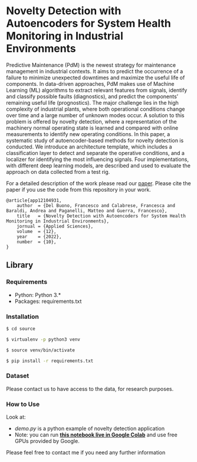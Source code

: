 # Novelty Detection with Autoencoders for System Health Monitoring in Industrial Environments

Predictive Maintenance (PdM) is the newest strategy for maintenance management in industrial contexts. 
It aims to predict the occurrence of a failure to minimize unexpected downtimes and maximize the useful life of components. 
In data-driven approaches, PdM makes use of Machine Learning (ML) algorithms to extract relevant features from signals, 
identify and classify possible faults (diagnostics), and predict the components’ remaining useful life (prognostics). 
The major challenge lies in the high complexity of industrial plants, where both operational conditions change over time 
and a large number of unknown modes occur. A solution to this problem is offered by novelty detection, 
where a representation of the machinery normal operating state is learned and compared with online measurements 
to identify new operating conditions. In this paper, a systematic study of autoencoder-based methods for novelty 
detection is conducted. We introduce an architecture template, which includes a classification layer 
to detect and separate the operative conditions, and a localizer for identifying the most influencing signals. 
Four implementations, with different deep learning models, are described and used to evaluate the approach 
on data collected from a test rig.

For a detailed description of the work please read our [paper](https://www.mdpi.com/2076-3417/12/10/4931). 
Please cite the paper if you use the code from this repository in your work.

```
@article{app12104931,
    author  = {Del Buono, Francesco and Calabrese, Francesca and Baraldi, Andrea and Paganelli, Matteo and Guerra, Francesco},
    title   = {Novelty Detection with Autoencoders for System Health Monitoring in Industrial Environments},
    jornual = {Applied Sciences},
    volume  = {12},
    year    = {2022},
    number  = {10},
}
```


## Library

### Requirements

- Python: Python 3.*
- Packages: requirements.txt

### Installation

```bash
$ cd source

$ virtualenv -p python3 venv

$ source venv/bin/activate

$ pip install -r requirements.txt

```

### Dataset

Please contact us to have access to the data, for research purposes.

### How to Use
Look at:
- *demo.py* is a python example of novelty detection application
- Note: you can run **[this notebook live in Google Colab](https://colab.research.google.com/github/softlab-unimore/SBDIOI40/blob/master/demo.ipynb)** and use free GPUs provided by Google.

Please feel free to contact me if you need any further information
